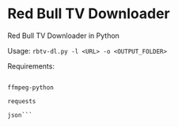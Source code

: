 # Red Bull TV Downloader
Red Bull TV Downloader in Python

Usage: 
`rbtv-dl.py -l <URL> -o <OUTPUT_FOLDER>`

Requirements:

```ffmpeg

ffmpeg-python

requests

json```
